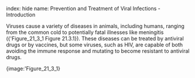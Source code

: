 index: hide
name: Prevention and Treatment of Viral Infections - Introduction

Viruses cause a variety of diseases in animals, including humans, ranging from the common cold to potentially fatal illnesses like meningitis ({'Figure_21_3_1 Figure 21.3.1}). These diseases can be treated by antiviral drugs or by vaccines, but some viruses, such as HIV, are capable of both avoiding the immune response and mutating to become resistant to antiviral drugs.


{image:'Figure_21_3_1}
        
